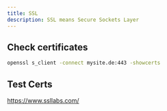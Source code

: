 ```yaml
---
title: SSL
description: SSL means Secure Sockets Layer
---
```


## Check certificates
```bash
openssl s_client -connect mysite.de:443 -showcerts
```

## Test Certs

https://www.ssllabs.com/
